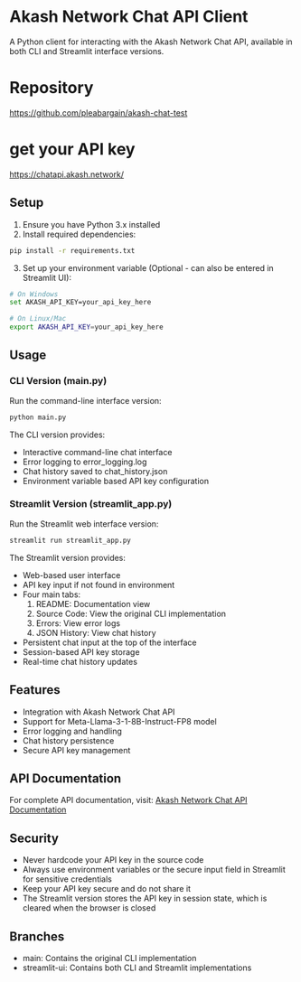 # Akash Network Chat API Client

A Python client for interacting with the Akash Network Chat API, available in both CLI and Streamlit interface versions.

# Repository
https://github.com/pleabargain/akash-chat-test


# get your API key

https://chatapi.akash.network/


## Setup

1. Ensure you have Python 3.x installed
2. Install required dependencies:
```bash
pip install -r requirements.txt
```

3. Set up your environment variable (Optional - can also be entered in Streamlit UI):
```bash
# On Windows
set AKASH_API_KEY=your_api_key_here

# On Linux/Mac
export AKASH_API_KEY=your_api_key_here
```

## Usage

### CLI Version (main.py)
Run the command-line interface version:
```bash
python main.py
```

The CLI version provides:
- Interactive command-line chat interface
- Error logging to error_logging.log
- Chat history saved to chat_history.json
- Environment variable based API key configuration

### Streamlit Version (streamlit_app.py)
Run the Streamlit web interface version:
```bash
streamlit run streamlit_app.py
```

The Streamlit version provides:
- Web-based user interface
- API key input if not found in environment
- Four main tabs:
  1. README: Documentation view
  2. Source Code: View the original CLI implementation
  3. Errors: View error logs
  4. JSON History: View chat history
- Persistent chat input at the top of the interface
- Session-based API key storage
- Real-time chat history updates

## Features

- Integration with Akash Network Chat API
- Support for Meta-Llama-3-1-8B-Instruct-FP8 model
- Error logging and handling
- Chat history persistence
- Secure API key management

## API Documentation

For complete API documentation, visit:
[Akash Network Chat API Documentation](https://chatapi.akash.network/)

## Security

- Never hardcode your API key in the source code
- Always use environment variables or the secure input field in Streamlit for sensitive credentials
- Keep your API key secure and do not share it
- The Streamlit version stores the API key in session state, which is cleared when the browser is closed

## Branches

- main: Contains the original CLI implementation
- streamlit-ui: Contains both CLI and Streamlit implementations
